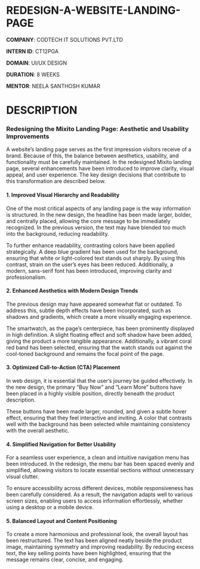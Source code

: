 # REDESIGN-A-WEBSITE-LANDING-PAGE
**COMPANY**: CODTECH IT SOLUTIONS PVT.LTD

**INTERN ID**: CT12PGA

**DOMAIN**: UI/UX DESIGN 

**DURATION**: 8 WEEKS

**MENTOR**: NEELA SANTHOSH KUMAR 

# DESCRIPTION 

### Redesigning the Mixito Landing Page: Aesthetic and Usability Improvements  

A website’s landing page serves as the first impression visitors receive of a brand. Because of this, the balance between aesthetics, usability, and functionality must be carefully maintained. In the redesigned Mixito landing page, several enhancements have been introduced to improve clarity, visual appeal, and user experience. The key design decisions that contribute to this transformation are described below.  

#### 1. Improved Visual Hierarchy and Readability  

One of the most critical aspects of any landing page is the way information is structured. In the new design, the headline has been made larger, bolder, and centrally placed, allowing the core message to be immediately recognized. In the previous version, the text may have blended too much into the background, reducing readability.  

To further enhance readability, contrasting colors have been applied strategically. A deep blue gradient has been used for the background, ensuring that white or light-colored text stands out sharply. By using this contrast, strain on the user’s eyes has been reduced. Additionally, a modern, sans-serif font has been introduced, improving clarity and professionalism.  

#### 2. Enhanced Aesthetics with Modern Design Trends  

The previous design may have appeared somewhat flat or outdated. To address this, subtle depth effects have been incorporated, such as shadows and gradients, which create a more visually engaging experience.  

The smartwatch, as the page’s centerpiece, has been prominently displayed in high definition. A slight floating effect and soft shadow have been added, giving the product a more tangible appearance. Additionally, a vibrant coral red band has been selected, ensuring that the watch stands out against the cool-toned background and remains the focal point of the page.  

#### 3. Optimized Call-to-Action (CTA) Placement  

In web design, it is essential that the user’s journey be guided effectively. In the new design, the primary “Buy Now” and “Learn More” buttons have been placed in a highly visible position, directly beneath the product description.  

These buttons have been made larger, rounded, and given a subtle hover effect, ensuring that they feel interactive and inviting. A color that contrasts well with the background has been selected while maintaining consistency with the overall aesthetic.  

#### 4. Simplified Navigation for Better Usability  

For a seamless user experience, a clean and intuitive navigation menu has been introduced. In the redesign, the menu bar has been spaced evenly and simplified, allowing visitors to locate essential sections without unnecessary visual clutter.  

To ensure accessibility across different devices, mobile responsiveness has been carefully considered. As a result, the navigation adapts well to various screen sizes, enabling users to access information effortlessly, whether using a desktop or a mobile device.  

#### 5. Balanced Layout and Content Positioning  

To create a more harmonious and professional look, the overall layout has been restructured. The text has been aligned neatly beside the product image, maintaining symmetry and improving readability. By reducing excess text, the key selling points have been highlighted, ensuring that the message remains clear, concise, and engaging.  


